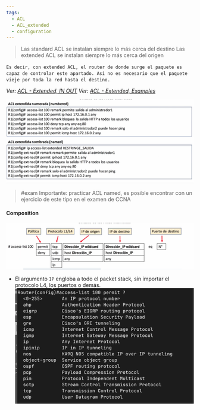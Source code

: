 ```yaml
---
tags:
  - ACL
  - ACL_extended
  - configuration
---
```


> Las standard ACL se instalan siempre lo más cerca del destino
> Las extended ACL se instalan siempre lo más cerca del origen

`Es decir, con extended ACL, el router de donde surge el paquete es capaz de controlar este apartado. Asi no es necesario que el paquete vieje por toda la red hasta el destino.`

_Ver: [ACL - Extended, IN OUT](ACL%20-%20Extended,%20IN%20OUT.md)_
_Ver: [ACL - Extended, Examples](ACL%20-%20Extended,%20Examples.md)_

![](_anexos_/Screenshot%20from%202023-12-29%2000-38-49.png)

> #exam 
> Importante: practicar ACL named, es posible encontrar con un ejercicio de este tipo en el examen de CCNA

#### Composition
![](_anexos_/Screenshot%20from%202023-12-29%2000-43-38.png)
- El argumento `IP` engloba a todo el packet stack, sin importar el protocolo L4, los puertos o demás. ![](_anexos_/Screenshot%20from%202023-12-29%2000-46-47.png)

